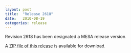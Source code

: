 ```yaml
---
layout: post
title:  "Release 2618"
date:   2010-08-19
categories: release
---
```


Revision 2618 has been designated a MESA release version.


A [ZIP file of this release][zip] is available for download.

[zip]:http://sourceforge.net/projects/mesa/files/releases/mesa-r2618.zip/download

